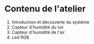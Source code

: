 # Contenu de l'atelier

1. Introduction et découverte du système
2. Capteur d'humidité du sol
3. Capteur d'humidité de l'air
4. Led RGB


